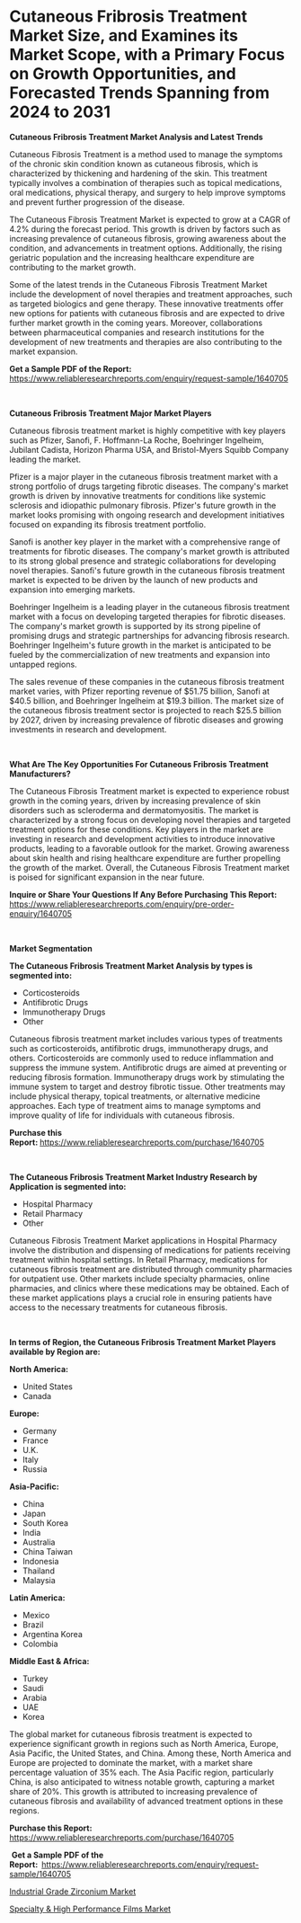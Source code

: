 <p><h1>Cutaneous Fribrosis Treatment Market Size, and Examines its Market Scope, with a Primary Focus on Growth Opportunities, and Forecasted Trends Spanning from 2024 to 2031</h1></p><p><strong>Cutaneous Fribrosis Treatment Market Analysis and Latest Trends</strong></p>
<p><p>Cutaneous Fibrosis Treatment is a method used to manage the symptoms of the chronic skin condition known as cutaneous fibrosis, which is characterized by thickening and hardening of the skin. This treatment typically involves a combination of therapies such as topical medications, oral medications, physical therapy, and surgery to help improve symptoms and prevent further progression of the disease.</p><p>The Cutaneous Fibrosis Treatment Market is expected to grow at a CAGR of 4.2% during the forecast period. This growth is driven by factors such as increasing prevalence of cutaneous fibrosis, growing awareness about the condition, and advancements in treatment options. Additionally, the rising geriatric population and the increasing healthcare expenditure are contributing to the market growth.</p><p>Some of the latest trends in the Cutaneous Fibrosis Treatment Market include the development of novel therapies and treatment approaches, such as targeted biologics and gene therapy. These innovative treatments offer new options for patients with cutaneous fibrosis and are expected to drive further market growth in the coming years. Moreover, collaborations between pharmaceutical companies and research institutions for the development of new treatments and therapies are also contributing to the market expansion.</p></p>
<p><strong>Get a Sample PDF of the Report:&nbsp;</strong> <a href="https://www.reliableresearchreports.com/enquiry/request-sample/1640705">https://www.reliableresearchreports.com/enquiry/request-sample/1640705</a></p>
<p>&nbsp;</p>
<p><strong>Cutaneous Fribrosis Treatment Major Market Players</strong></p>
<p><p>Cutaneous fibrosis treatment market is highly competitive with key players such as Pfizer, Sanofi, F. Hoffmann-La Roche, Boehringer Ingelheim, Jubilant Cadista, Horizon Pharma USA, and Bristol-Myers Squibb Company leading the market.</p><p>Pfizer is a major player in the cutaneous fibrosis treatment market with a strong portfolio of drugs targeting fibrotic diseases. The company's market growth is driven by innovative treatments for conditions like systemic sclerosis and idiopathic pulmonary fibrosis. Pfizer's future growth in the market looks promising with ongoing research and development initiatives focused on expanding its fibrosis treatment portfolio.</p><p>Sanofi is another key player in the market with a comprehensive range of treatments for fibrotic diseases. The company's market growth is attributed to its strong global presence and strategic collaborations for developing novel therapies. Sanofi's future growth in the cutaneous fibrosis treatment market is expected to be driven by the launch of new products and expansion into emerging markets.</p><p>Boehringer Ingelheim is a leading player in the cutaneous fibrosis treatment market with a focus on developing targeted therapies for fibrotic diseases. The company's market growth is supported by its strong pipeline of promising drugs and strategic partnerships for advancing fibrosis research. Boehringer Ingelheim's future growth in the market is anticipated to be fueled by the commercialization of new treatments and expansion into untapped regions.</p><p>The sales revenue of these companies in the cutaneous fibrosis treatment market varies, with Pfizer reporting revenue of $51.75 billion, Sanofi at $40.5 billion, and Boehringer Ingelheim at $19.3 billion. The market size of the cutaneous fibrosis treatment sector is projected to reach $25.5 billion by 2027, driven by increasing prevalence of fibrotic diseases and growing investments in research and development.</p></p>
<p>&nbsp;</p>
<p><strong>What Are The Key Opportunities For Cutaneous Fribrosis Treatment Manufacturers?</strong></p>
<p><p>The Cutaneous Fibrosis Treatment market is expected to experience robust growth in the coming years, driven by increasing prevalence of skin disorders such as scleroderma and dermatomyositis. The market is characterized by a strong focus on developing novel therapies and targeted treatment options for these conditions. Key players in the market are investing in research and development activities to introduce innovative products, leading to a favorable outlook for the market. Growing awareness about skin health and rising healthcare expenditure are further propelling the growth of the market. Overall, the Cutaneous Fibrosis Treatment market is poised for significant expansion in the near future.</p></p>
<p><strong>Inquire or Share Your Questions If Any Before Purchasing This Report:</strong> <a href="https://www.reliableresearchreports.com/enquiry/pre-order-enquiry/1640705">https://www.reliableresearchreports.com/enquiry/pre-order-enquiry/1640705</a></p>
<p>&nbsp;</p>
<p><strong>Market Segmentation</strong></p>
<p><strong>The Cutaneous Fribrosis Treatment Market Analysis by types is segmented into:</strong></p>
<p><ul><li>Corticosteroids</li><li>Antifibrotic Drugs</li><li>Immunotherapy Drugs</li><li>Other</li></ul></p>
<p><p>Cutaneous fibrosis treatment market includes various types of treatments such as corticosteroids, antifibrotic drugs, immunotherapy drugs, and others. Corticosteroids are commonly used to reduce inflammation and suppress the immune system. Antifibrotic drugs are aimed at preventing or reducing fibrosis formation. Immunotherapy drugs work by stimulating the immune system to target and destroy fibrotic tissue. Other treatments may include physical therapy, topical treatments, or alternative medicine approaches. Each type of treatment aims to manage symptoms and improve quality of life for individuals with cutaneous fibrosis.</p></p>
<p><strong>Purchase this Report:&nbsp;</strong><a href="https://www.reliableresearchreports.com/purchase/1640705">https://www.reliableresearchreports.com/purchase/1640705</a></p>
<p>&nbsp;</p>
<p><strong>The Cutaneous Fribrosis Treatment Market Industry Research by Application is segmented into:</strong></p>
<p><ul><li>Hospital Pharmacy</li><li>Retail Pharmacy</li><li>Other</li></ul></p>
<p><p>Cutaneous Fibrosis Treatment Market applications in Hospital Pharmacy involve the distribution and dispensing of medications for patients receiving treatment within hospital settings. In Retail Pharmacy, medications for cutaneous fibrosis treatment are distributed through community pharmacies for outpatient use. Other markets include specialty pharmacies, online pharmacies, and clinics where these medications may be obtained. Each of these market applications plays a crucial role in ensuring patients have access to the necessary treatments for cutaneous fibrosis.</p></p>
<p>&nbsp;</p>
<p><strong>In terms of Region, the Cutaneous Fribrosis Treatment Market Players available by Region are:</strong></p>
<p>
    <p> <strong> North America: </strong>
        <ul>
            <li>United States</li>
            <li>Canada</li>
        </ul>
        </p> 
    <p> <strong> Europe: </strong>
        <ul>
            <li>Germany</li>
            <li>France</li>
            <li>U.K.</li>
            <li>Italy</li>
            <li>Russia</li>
        </ul>
        </p> 
    <p> <strong> Asia-Pacific: </strong>
        <ul>
            <li>China</li>
            <li>Japan</li>
            <li>South Korea</li>
            <li>India</li>
            <li>Australia</li>
            <li>China Taiwan</li>
            <li>Indonesia</li>
            <li>Thailand</li>
            <li>Malaysia</li>
        </ul>
        </p> 
    <p> <strong> Latin America: </strong>
        <ul>
            <li>Mexico</li>
            <li>Brazil</li>
            <li>Argentina Korea</li>
            <li>Colombia</li>
        </ul>
        </p> 
    <p> <strong> Middle East & Africa: </strong>
        <ul>
            <li>Turkey</li>
            <li>Saudi</li>
            <li>Arabia</li>
            <li>UAE</li>
            <li>Korea</li>
        </ul>
    </p>
    </p>
<p><p>The global market for cutaneous fibrosis treatment is expected to experience significant growth in regions such as North America, Europe, Asia Pacific, the United States, and China. Among these, North America and Europe are projected to dominate the market, with a market share percentage valuation of 35% each. The Asia Pacific region, particularly China, is also anticipated to witness notable growth, capturing a market share of 20%. This growth is attributed to increasing prevalence of cutaneous fibrosis and availability of advanced treatment options in these regions.</p></p>
<p><strong>Purchase this Report: </strong><a href="https://www.reliableresearchreports.com/purchase/1640705">https://www.reliableresearchreports.com/purchase/1640705</a></p>
<p>&nbsp;<strong>Get a Sample PDF of the Report:&nbsp;&nbsp;</strong><a href="https://www.reliableresearchreports.com/enquiry/request-sample/1640705">https://www.reliableresearchreports.com/enquiry/request-sample/1640705</a></p>
<p><strong></strong></p>
<p><p><a href="https://github.com/rahu1503/Market-Research-Report-List-2/blob/main/industrial-grade-zirconium-market.md">Industrial Grade Zirconium Market</a></p><p><a href="https://github.com/lababdou/Market-Research-Report-List-1/blob/main/specialty-high-performance-films-market.md">Specialty & High Performance Films Market</a></p></p>